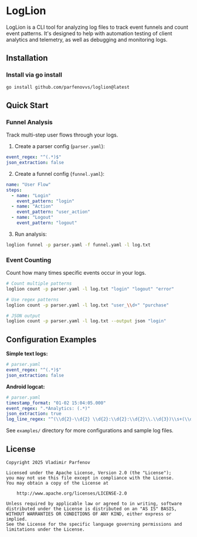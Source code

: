 # LogLion

LogLion is a CLI tool for analyzing log files to track event funnels and count event patterns. It's designed to help with automation testing of client analytics and telemetry, as well as debugging and monitoring logs.

## Installation

### Install via go install

```bash
go install github.com/parfenovvs/loglion@latest
```

## Quick Start

### Funnel Analysis

Track multi-step user flows through your logs.

1. Create a parser config (`parser.yaml`):
```yaml
event_regex: "^(.*)$"
json_extraction: false
```

2. Create a funnel config (`funnel.yaml`):
```yaml
name: "User Flow"
steps:
  - name: "Login"
    event_pattern: "login"
  - name: "Action"
    event_pattern: "user_action"
  - name: "Logout"
    event_pattern: "logout"
```

3. Run analysis:
```bash
loglion funnel -p parser.yaml -f funnel.yaml -l log.txt
```

### Event Counting

Count how many times specific events occur in your logs.

```bash
# Count multiple patterns
loglion count -p parser.yaml -l log.txt "login" "logout" "error"

# Use regex patterns
loglion count -p parser.yaml -l log.txt "user_\\d+" "purchase"

# JSON output
loglion count -p parser.yaml -l log.txt --output json "login"
```

## Configuration Examples

**Simple text logs:**
```yaml
# parser.yaml
event_regex: "^(.*)$"
json_extraction: false
```

**Android logcat:**
```yaml
# parser.yaml
timestamp_format: "01-02 15:04:05.000"
event_regex: ".*Analytics: (.*)"
json_extraction: true
log_line_regex: "^(\\d{2}-\\d{2} \\d{2}:\\d{2}:\\d{2}\\.\\d{3})\\s+(\\d+)\\s+(\\d+)\\s+([VDIWEFS])\\s+([^:]+):\\s*(.*)$"
```

See `examples/` directory for more configurations and sample log files.

## License

```
Copyright 2025 Vladimir Parfenov

Licensed under the Apache License, Version 2.0 (the "License");
you may not use this file except in compliance with the License.
You may obtain a copy of the License at

    http://www.apache.org/licenses/LICENSE-2.0

Unless required by applicable law or agreed to in writing, software
distributed under the License is distributed on an "AS IS" BASIS,
WITHOUT WARRANTIES OR CONDITIONS OF ANY KIND, either express or implied.
See the License for the specific language governing permissions and
limitations under the License.
```